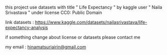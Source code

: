 this project use datasets with title " Life Expectancy " by kaggle user " Naila Srivastava "  under license CC0: Public Domain 

link datasets : https://www.kaggle.com/datasets/nailasrivastava/life-expectancy-analysis 

if something change about license or datasets please contact me 

my email : hinamatsuriairin@gmail.com

